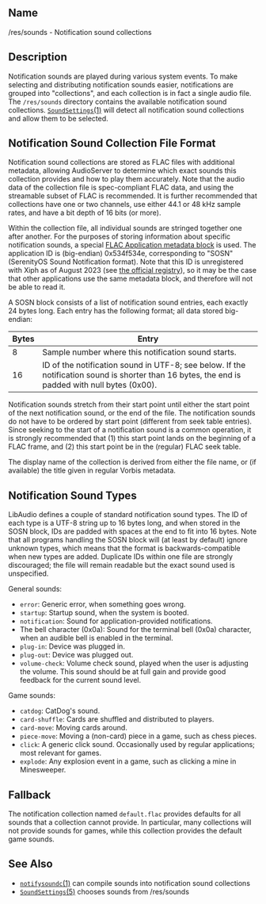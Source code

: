## Name

/res/sounds - Notification sound collections

## Description

Notification sounds are played during various system events. To make selecting and distributing notification sounds easier, notifications are grouped into "collections", and each collection is in fact a single audio file. The `/res/sounds` directory contains the available notification sound collections. [`SoundSettings`(1)](help://man/1/Applications/SoundSettings) will detect all notification sound collections and allow them to be selected.

## Notification Sound Collection File Format

Notification sound collections are stored as FLAC files with additional metadata, allowing AudioServer to determine which exact sounds this collection provides and how to play them accurately. Note that the audio data of the collection file is spec-compliant FLAC data, and using the streamable subset of FLAC is recommended. It is further recommended that collections have one or two channels, use either 44.1 or 48 kHz sample rates, and have a bit depth of 16 bits (or more).

Within the collection file, all individual sounds are stringed together one after another. For the purposes of storing information about specific notification sounds, a special [FLAC Application metadata block](https://xiph.org/flac/format.html#metadata_block_application) is used. The application ID is (big-endian) 0x534f534e, corresponding to "SOSN" (SerenityOS Sound Notification format). Note that this ID is unregistered with Xiph as of August 2023 (see [the official registry](https://xiph.org/flac/id.html)), so it may be the case that other applications use the same metadata block, and therefore will not be able to read it.

A SOSN block consists of a list of notification sound entries, each exactly 24 bytes long. Each entry has the following format; all data stored big-endian:

| Bytes | Entry                                                                                                                                               |
| ----- | --------------------------------------------------------------------------------------------------------------------------------------------------- |
| 8     | Sample number where this notification sound starts.                                                                                                 |
| 16    | ID of the notification sound in UTF-8; see below. If the notification sound is shorter than 16 bytes, the end is padded with null bytes (0x00). |

Notification sounds stretch from their start point until either the start point of the next notification sound, or the end of the file. The notification sounds do not have to be ordered by start point (different from seek table entries). Since seeking to the start of a notification sound is a common operation, it is strongly recommended that (1) this start point lands on the beginning of a FLAC frame, and (2) this start point be in the (regular) FLAC seek table.

The display name of the collection is derived from either the file name, or (if available) the title given in regular Vorbis metadata.

## Notification Sound Types

LibAudio defines a couple of standard notification sound types. The ID of each type is a UTF-8 string up to 16 bytes long, and when stored in the SOSN block, IDs are padded with spaces at the end to fit into 16 bytes. Note that all programs handling the SOSN block will (at least by default) ignore unknown types, which means that the format is backwards-compatible when new types are added. Duplicate IDs within one file are strongly discouraged; the file will remain readable but the exact sound used is unspecified.

General sounds:

-   `error`: Generic error, when something goes wrong.
-   `startup`: Startup sound, when the system is booted.
-   `notification`: Sound for application-provided notifications.
-   The bell character (0x0a): Sound for the terminal bell (0x0a) character, when an audible bell is enabled in the terminal.
-   `plug-in`: Device was plugged in.
-   `plug-out`: Device was plugged out.
-   `volume-check`: Volume check sound, played when the user is adjusting the volume. This sound should be at full gain and provide good feedback for the current sound level.

Game sounds:

-   `catdog`: CatDog's sound.
-   `card-shuffle`: Cards are shuffled and distributed to players.
-   `card-move`: Moving cards around.
-   `piece-move`: Moving a (non-card) piece in a game, such as chess pieces.
-   `click`: A generic click sound. Occasionally used by regular applications; most relevant for games.
-   `explode`: Any explosion event in a game, such as clicking a mine in Minesweeper.

## Fallback

The notification collection named `default.flac` provides defaults for all sounds that a collection cannot provide. In particular, many collections will not provide sounds for games, while this collection provides the default game sounds.

## See Also

-   [`notifysoundc`(1)](help://man/1/notifysoundc) can compile sounds into notification sound collections
-   [`SoundSettings`(5)](help://man/1/Applications/SoundSettings) chooses sounds from /res/sounds
